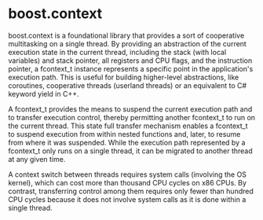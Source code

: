boost.context
=============

boost.context is a foundational library that provides a sort of cooperative multitasking on a single thread.
By providing an abstraction of the current execution state in the current thread, including the stack (with 
local variables) and stack pointer, all registers and CPU flags, and the instruction pointer, a fcontext_t 
instance represents a specific point in the application's execution path. This is useful for building 
higher-level abstractions, like coroutines, cooperative threads (userland threads) or an equivalent to 
C# keyword yield in C++.

A fcontext_t provides the means to suspend the current execution path and to transfer execution control, 
thereby permitting another fcontext_t to run on the current thread. This state full transfer mechanism 
enables a fcontext_t to suspend execution from within nested functions and, later, to resume from where it 
was suspended. While the execution path represented by a fcontext_t only runs on a single thread, it can be 
migrated to another thread at any given time.

A context switch between threads requires system calls (involving the OS kernel), which can cost more than 
thousand CPU cycles on x86 CPUs. By contrast, transferring control among them requires only fewer than 
hundred CPU cycles because it does not involve system calls as it is done within a single thread.

